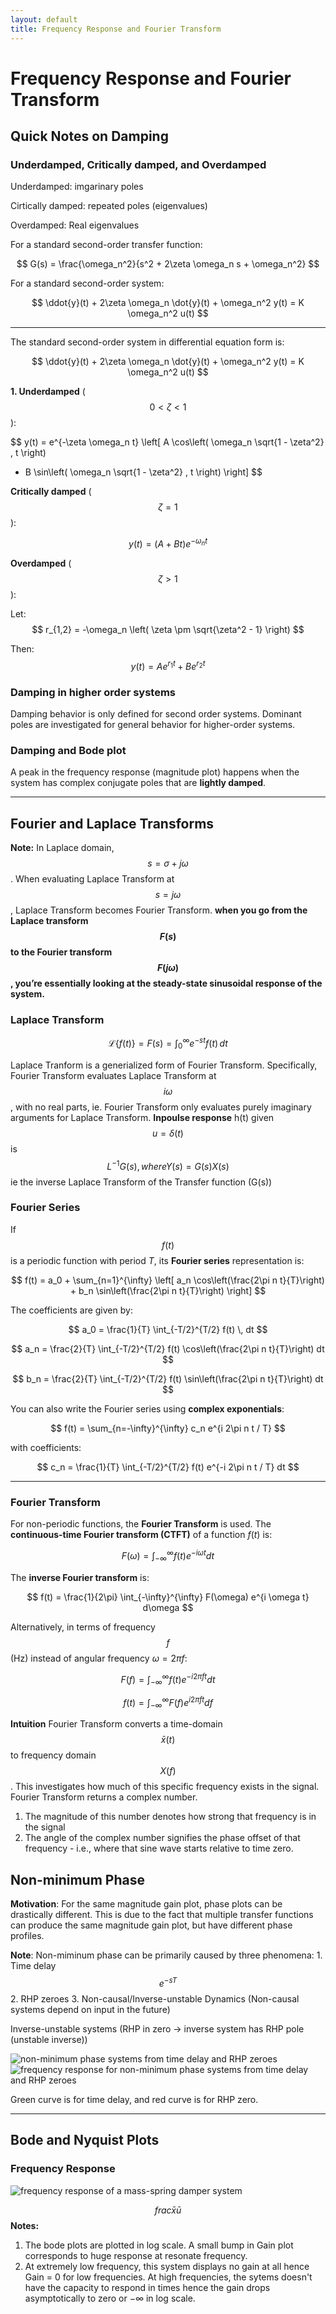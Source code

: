 ```yaml
---
layout: default
title: Frequency Response and Fourier Transform
---
```

# Frequency Response and Fourier Transform

## Quick Notes on Damping
### Underdamped, Critically damped, and Overdamped 
Underdamped: imgarinary poles

Cirtically damped: repeated poles (eigenvalues)

Overdamped: Real eigenvalues

For a standard second-order transfer function:

$$
G(s) = \frac{\omega_n^2}{s^2 + 2\zeta \omega_n s + \omega_n^2}
$$

For a standard second-order system:

$$
\ddot{y}(t) + 2\zeta \omega_n \dot{y}(t) + \omega_n^2 y(t) = K \omega_n^2 u(t)
$$

---

The standard second-order system in differential equation form is:

$$
\ddot{y}(t) + 2\zeta \omega_n \dot{y}(t) + \omega_n^2 y(t) = K \omega_n^2 u(t)
$$



**1. Underdamped** ($$0 < \zeta < 1$$):

$$
y(t) = e^{-\zeta \omega_n t} \left[ A \cos\left( \omega_n \sqrt{1 - \zeta^2} \, t \right) 
+ B \sin\left( \omega_n \sqrt{1 - \zeta^2} \, t \right) \right]
$$



**Critically damped** ($$\zeta = 1$$):

$$
y(t) = \left( A + Bt \right) e^{-\omega_n t}
$$



**Overdamped** ($$\zeta > 1$$):

Let:
$$
r_{1,2} = -\omega_n \left( \zeta \pm \sqrt{\zeta^2 - 1} \right)
$$

Then:
$$
y(t) = A e^{r_1 t} + B e^{r_2 t}
$$


### Damping in higher order systems
Damping behavior is only defined for second order systems. Dominant poles are investigated for general behavior for higher-order systems.
### Damping and Bode plot
A peak in the frequency response (magnitude plot) happens when the system has complex conjugate poles that are **lightly damped**.

---

## Fourier and Laplace Transforms

**Note:** In Laplace domain, $$s=\sigma + j\omega$$. When evaluating Laplace Transform at $$s=j\omega$$, Laplace Transform becomes Fourier Transform. **when you go from the Laplace transform $$F(s)$$ to the Fourier transform $$F(j\omega)$$, you’re essentially looking at the steady-state sinusoidal response of the system.**

### Laplace Transform
$$
\mathcal{L}\{f(t)\} = F(s) = \int_0^{\infty} e^{-st} f(t) \, dt
$$

Laplace Tranform is a generialized form of Fourier Transform. Specifically, Fourier Transform evaluates Laplace Transform at $$i\omega$$, with no real parts, ie. Fourier Transform only evaluates purely imaginary arguments for Laplace Transform.
**Inpoulse response** h(t) given $$u = \delta(t)$$ is $$L^{-1}{G(s), where Y(s) = G(s)X(s)}$$ ie the inverse Laplace Transform of the Transfer function (G(s))
### Fourier Series

If $$f(t)$$ is a periodic function with period $T$, its **Fourier series** representation is:

$$
f(t) = a_0 + \sum_{n=1}^{\infty} \left[ a_n \cos\left(\frac{2\pi n t}{T}\right) + b_n \sin\left(\frac{2\pi n t}{T}\right) \right]
$$

The coefficients are given by:

$$
a_0 = \frac{1}{T} \int_{-T/2}^{T/2} f(t) \, dt
$$

$$
a_n = \frac{2}{T} \int_{-T/2}^{T/2} f(t) \cos\left(\frac{2\pi n t}{T}\right) dt
$$

$$
b_n = \frac{2}{T} \int_{-T/2}^{T/2} f(t) \sin\left(\frac{2\pi n t}{T}\right) dt
$$

You can also write the Fourier series using **complex exponentials**:

$$
f(t) = \sum_{n=-\infty}^{\infty} c_n e^{i 2\pi n t / T}
$$

with coefficients:

$$
c_n = \frac{1}{T} \int_{-T/2}^{T/2} f(t) e^{-i 2\pi n t / T} dt
$$

---

### Fourier Transform

For non-periodic functions, the **Fourier Transform** is used. The **continuous-time Fourier transform (CTFT)** of a function $f(t)$ is:

$$
F(\omega) = \int_{-\infty}^{\infty} f(t) e^{-i \omega t} dt
$$

The **inverse Fourier transform** is:

$$
f(t) = \frac{1}{2\pi} \int_{-\infty}^{\infty} F(\omega) e^{i \omega t} d\omega
$$

Alternatively, in terms of frequency $$f$$ (Hz) instead of angular frequency $\omega = 2\pi f$:

$$
F(f) = \int_{-\infty}^{\infty} f(t) e^{-i 2\pi f t} dt
$$

$$
f(t) = \int_{-\infty}^{\infty} F(f) e^{i 2\pi f t} df
$$

**Intuition** Fourier Transform converts a time-domain $$\bar{x}(t)$$ to frequency domain $$X(f)$$. This investigates how much of this specific frequency exists in the signal.
Fourier Transform returns a complex number.
1. The magnitude of this number denotes how strong that frequency is in the signal
2. The angle of the complex number signifies the phase offset of that frequency - i.e., where that sine wave starts relative to time zero.

## Non-minimum Phase

**Motivation**: For the same magnitude gain plot, phase plots can be drastically different. This is due to the fact that multiple transfer functions can produce the same magnitude gain plot, but have different phase profiles.

**Note**: Non-miminum phase can be primarily caused by three phenomena: 1. Time delay $$e^{-sT}$$ 2. RHP zeroes 3. Non-causal/Inverse-unstable Dynamics (Non-causal systems depend on input in the future)

Inverse-unstable systems (RHP in zero -> inverse system has RHP pole (unstable inverse))

![non-minimum phase systems from time delay and RHP zeroes](../figures/nonminimum_phase.png)
![frequency response for non-minimum phase systems from time delay and RHP zeroes](../figures/nmp_freqres.png)

Green curve is for time delay, and red curve is for RHP zero.



---

## Bode and Nyquist Plots

### Frequency Response
![frequency response of a mass-spring damper system](../figures/frequency_response.png)

$$ frac{\bar{x}}{\bar{u}}$$
**Notes:** 
1. The bode plots are plotted in log scale. A small bump in Gain plot corresponds to huge response at resonate frequency. 
2. At extremely low frequency, this system displays no gain at all hence Gain = 0 for low frequencies. At high frequencies, the sytems doesn't have the capacity to respond in times hence the gain drops asymptotically to zero or $-\infty$ in log scale.

